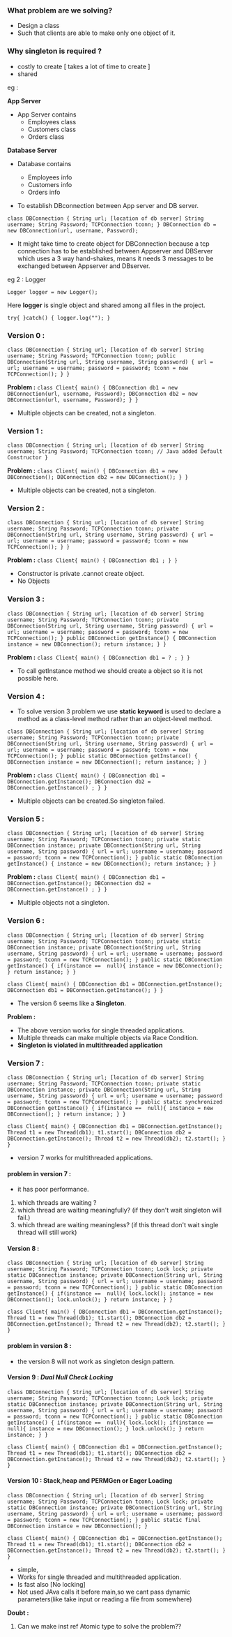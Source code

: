 ### **What problem are we solving?**
* Design a class
* Such that clients are able to make only one object of it.

### Why singleton is required ?
* costly to create [ takes a lot of time to create ]
* shared 

eg :


**App Server** 
* App Server contains 
    - Employees class                 
    - Customers class
    - Orders class

**Database Server**
* Database contains
    - Employees info
    - Customers info
    - Orders info

* To establish DBconnection between App server and DB server.

`class DBConnection {
String url; [location of db server]
String username;
String Password;
TCPConnection tconn;
}
DBConnection db = new DBConnection(url, username, Password);
`
* It might take time to create object for DBConnection because a tcp connection has to be established  between Appserver and DBServer which uses a 3 way hand-shakes, means it needs 3 messages to be exchanged between Appserver and DBserver.  

eg 2 : Logger

`Logger logger = new Logger();`

Here **logger** is single object and shared among all files in the project.

`try{
}catch() {
logger.log("");
}`

### **Version 0 :**

`class DBConnection {
String url; [location of db server]
String username;
String Password;
TCPConnection tconn;
public DBConnection(String url, String username, String password) {
  url = url;
username = username;
password = password;
tconn = new TCPConnection();
}
}`

**Problem :**
`class Client{
main() {
DBConnection db1 = new DBConnection(url, username, Password);
DBConnection db2 = new DBConnection(url, username, Password);
}
}`

* Multiple objects can be created, not a singleton.

### **Version 1 :**

`class DBConnection {
String url; [location of db server]
String username;
String Password;
TCPConnection tconn;
// Java added Default Constructor
}`

**Problem :**
`class Client{
main() {
DBConnection db1 = new DBConnection();
DBConnection db2 = new DBConnection();
}
}`

* Multiple objects can be created, not a singleton.

### **Version 2 :**

`class DBConnection {
String url; [location of db server]
String username;
String Password;
TCPConnection tconn;
private DBConnection(String url, String username, String password) {
url = url;
username = username;
password = password;
tconn = new TCPConnection();
}
}`

**Problem :**
`class Client{
main() {
DBConnection db1 ;
}
}`

* Constructor is private .cannot create object.
* No Objects 

### **Version 3 :**
`class DBConnection {
String url; [location of db server]
String username;
String Password;
TCPConnection tconn;
private DBConnection(String url, String username, String password) {
url = url;
username = username;
password = password;
tconn = new TCPConnection();
}
public DBConnection getInstance() {
DBConnection instance = new DBConnection();
return instance;
}
}`

**Problem :**
`class Client{
main() {
DBConnection db1 = ? ;
}
}`

* To call getInstance method we should create a object so it is not possible here.

### **Version 4 :**
* To solve version 3 problem we use **static keyword** is used to declare a method as a class-level method rather than an object-level method.

`class DBConnection {
String url; [location of db server]
String username;
String Password;
TCPConnection tconn;
private DBConnection(String url, String username, String password) {
url = url;
username = username;
password = password;
tconn = new TCPConnection();
}
public static DBConnection getInstance() {
DBConnection instance = new DBConnection();
return instance;
}
}`

**Problem :**
`class Client{
main() {
DBConnection db1 = DBConnection.getInstance();
DBConnection db2 = DBConnection.getInstance() ;
}
}`

* Multiple objects can be created.So singleton failed.

### **Version 5 :**

`class DBConnection {
String url; [location of db server]
String username;
String Password;
TCPConnection tconn;
private static DBConnection instance;
private DBConnection(String url, String username, String password) {
url = url;
username = username;
password = password;
tconn = new TCPConnection();
}
public static DBConnection getInstance() {
    instance = new DBConnection();
return instance;
}
}`

**Problem :**
`class Client{
main() {
DBConnection db1 = DBConnection.getInstance();
DBConnection db2 = DBConnection.getInstance() ;
}
}`

* Multiple objects not a singleton.


### **Version 6 :**

`class DBConnection {
String url; [location of db server]
String username;
String Password;
TCPConnection tconn;
private static DBConnection instance;
private DBConnection(String url, String username, String password) {
url = url;
username = username;
password = password;
tconn = new TCPConnection();
}
public static DBConnection getInstance() {
if(instance ==  null){
instance = new DBConnection();
}
return instance;
}
}`

`class Client{
main() {
DBConnection db1 = DBConnection.getInstance();
DBConnection db1 = DBConnection.getInstance();
}
}`

* The version 6 seems like a **Singleton**.

**Problem :**
* The above version works for single threaded applications.
* Multiple threads can make multiple objects via Race Condition.
* **Singleton is violated in multithreaded application**


### **Version 7 :**

`class DBConnection {
String url; [location of db server]
String username;
String Password;
TCPConnection tconn;
private static DBConnection instance;
private DBConnection(String url, String username, String password) {
url = url;
username = username;
password = password;
tconn = new TCPConnection();
}
public static synchronized DBConnection getInstance() {
if(instance ==  null){
instance = new DBConnection();
}
return instance;
}
}`

`class Client{
main() {
DBConnection db1 = DBConnection.getInstance();
Thread t1 = new Thread(db1);
t1.start();
DBConnection db2 = DBConnection.getInstance();
Thread t2 = new Thread(db2);
t2.start();
}
}`

* version 7 works for multithreaded applications.

#### problem in version 7 :
* it has poor performance.

1. which threads are waiting ?
2. which thread are waiting meaningfully? (if they don't wait singleton will fail.)
3. which thread are waiting meaningless? (if this thread don't wait single thread will still work)


#### Version 8 :
`class DBConnection {
String url; [location of db server]
String username;
String Password;
TCPConnection tconn;
Lock lock;
private static DBConnection instance;
private DBConnection(String url, String username, String password) {
url = url;
username = username;
password = password;
tconn = new TCPConnection();
}
public static DBConnection getInstance() {
if(instance ==  null){
lock.lock();
instance = new DBConnection();
lock.unlock();
}
return instance;
}
}`

`class Client{
main() {
DBConnection db1 = DBConnection.getInstance();
Thread t1 = new Thread(db1);
t1.start();
DBConnection db2 = DBConnection.getInstance();
Thread t2 = new Thread(db2);
t2.start();
}
}`

#### problem in version 8 :
* the version 8 will not work as singleton design pattern.


#### Version 9 : _Dual Null Check Locking_
`class DBConnection {
String url; [location of db server]
String username;
String Password;
TCPConnection tconn;
Lock lock;
private static DBConnection instance;
private DBConnection(String url, String username, String password) {
url = url;
username = username;
password = password;
tconn = new TCPConnection();
}
public static DBConnection getInstance() {
if(instance ==  null){
lock.lock();
if(instance == null){
instance = new DBConnection();
}
lock.unlock();
}
return instance;
}
}`

`class Client{
main() {
DBConnection db1 = DBConnection.getInstance();
Thread t1 = new Thread(db1);
t1.start();
DBConnection db2 = DBConnection.getInstance();
Thread t2 = new Thread(db2);
t2.start();
}
}`


#### Version 10 : Stack,heap and PERMGen or Eager Loading
`class DBConnection {
String url; [location of db server]
String username;
String Password;
TCPConnection tconn;
Lock lock;
private static DBConnection instance;
private DBConnection(String url, String username, String password) {
url = url;
username = username;
password = password;
tconn = new TCPConnection();
}
public static final DBConnection instance = new DBConnection();
}`

`class Client{
main() {
DBConnection db1 = DBConnection.getInstance();
Thread t1 = new Thread(db1);
t1.start();
DBConnection db2 = DBConnection.getInstance();
Thread t2 = new Thread(db2);
t2.start();
}
}`

* simple,
* Works for single threaded and multithreaded application.
* Is fast also [No locking]
* Not used JAva calls it before main,so we cant pass dynamic parameters(like take input or reading a file from somewhere)

**Doubt :**
1. Can we make inst ref Atomic type to solve the problem??

